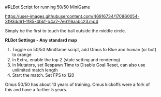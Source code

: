 #RLBot Script for running 50/50 MiniGame

https://user-images.githubusercontent.com/46916734/170860054-3f93dd61-1f85-4bbf-b4a2-7e6116aabc23.mp4

Simply be the first to touch the ball outside the middle circle.

**RLBot Settings - Any standard map**
1. Toggle on 50/50 MiniGame script, add Omus to Blue and human (or bot) to orange
2. In Extra, enable the top 2 (state setting and rendering)
3. In Mutators, set Respawn Time to Disable Goal Reset, can also use unlimited match length
4. Start the match. Set FPS to 120

Omus 50/50 has about 13 years of training. Omus kickoffs were a fork of this and have a further 5 years.
